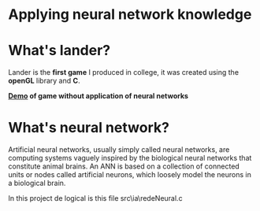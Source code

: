 # Applying neural network knowledge

# What's lander?

Lander is the **first game** I produced in college, it was created using the **openGL** library and **C**.

**[Demo](https://www.youtube.com/watch?v=8yzaoxckBNc) of  game without application of neural networks**

# What's neural network?

Artificial neural networks, usually simply called neural networks, are computing systems vaguely inspired by the biological neural networks that constitute animal brains. An ANN is based on a collection of connected units or nodes called artificial neurons, which loosely model the neurons in a biological brain.

In this project de logical is this file src\ia\redeNeural.c